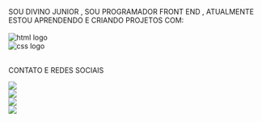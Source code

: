 SOU DIVINO JUNIOR , SOU PROGRAMADOR FRONT END , ATUALMENTE ESTOU APRENDENDO E CRIANDO PROJETOS COM:
<br/><BR/>
<img src="https://img.shields.io/badge/HTML5-E34F26?style=for-the-badge&logo=html5&logoColor=white" alt="html logo"/>
<br/>
<img src="https://img.shields.io/badge/CSS3-1572B6?style=for-the-badge&logo=css3&logoColor=white" alt="css logo"/>
<br/><br/>
<p>CONTATO E REDES SOCIAIS <P/>
 
<a href="http://linkedin.com/in/divino-vicente-2a7031250"> <img src="https://img.shields.io/badge/LinkedIn-0077B5?style=for-the-badge&logo=linkedin&logoColor=white" />
<br/>
  <a href="http://divinojunior22@gmail.com"> <img src="https://img.shields.io/badge/Gmail-D14836?style=for-the-badge&logo=gmail&logoColor=white" />
<br/>
   <a href="https://www.instagram.com/"/> <img src="https://img.shields.io/badge/Instagram-E4405F?style=for-the-badge&logo=instagram&logoColor=white" />
  <br/>
 <a href="62958118487"/> <img src="https://img.shields.io/badge/WhatsApp-25D366?style=for-the-badge&logo=whatsapp&logoColor=white" />





